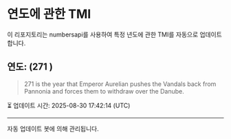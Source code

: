 
# 연도에 관한 TMI

이 리포지토리는 numbersapi를 사용하여 특정 년도에 관한 TMI를 자동으로 업데이트합니다.

## 연도: (271 )
> 271 is the year that Emperor Aurelian pushes the Vandals back from Pannonia and forces them to withdraw over the Danube.

⏳ 업데이트 시간: 2025-08-30 17:42:14 (UTC)

---
자동 업데이트 봇에 의해 관리됩니다.

